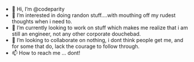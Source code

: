 - 👋 Hi, I’m @codeparity
- 👀 I’m interested in doing randon stuff....with mouthing off my rudest thoughts when i need to.
- 🌱 I’m currently looking to work on stuff which makes me realize that i am still an engineer, not any other corporate douchebad.
- 💞️ I’m looking to collaborate on nothing, i dont think people get me, and for some that do, lack the courage to follow through.
- 📫 How to reach me ... dont!

<!---
codeparity/codeparity is a ✨ special ✨ repository because its `README.md` (this file) appears on your GitHub profile.
You can click the Preview link to take a look at your changes.
--->
